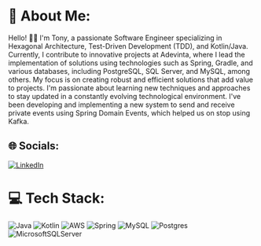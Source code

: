# 💫 About Me:
Hello! 👋🏼 I'm Tony, a passionate Software Engineer specializing in Hexagonal Architecture, Test-Driven Development (TDD), and Kotlin/Java.</br> Currently, I contribute to innovative projects at Adevinta, where I lead the implementation of solutions using technologies such as Spring, Gradle, and various databases, including PostgreSQL, SQL Server, and MySQL, among others. My focus is on creating robust and efficient solutions that add value to projects. I'm passionate about learning new techniques and approaches to stay updated in a constantly evolving technological environment.
I've been developing and implementing a new system to send and receive private events using Spring Domain Events, which helped us on stop using Kafka.

## 🌐 Socials:
[![LinkedIn](https://img.shields.io/badge/LinkedIn-%230077B5.svg?logo=linkedin&logoColor=white)](https://linkedin.com/in/https://www.linkedin.com/in/tony-aguilera-sanchez-173633163/) 

# 💻 Tech Stack:
![Java](https://img.shields.io/badge/java-%23ED8B00.svg?style=for-the-badge&logo=java&logoColor=white) ![Kotlin](https://img.shields.io/badge/kotlin-%230095D5.svg?style=for-the-badge&logo=kotlin&logoColor=white) ![AWS](https://img.shields.io/badge/AWS-%23FF9900.svg?style=for-the-badge&logo=amazon-aws&logoColor=white)
![Spring](https://img.shields.io/badge/spring-%236DB33F.svg?style=for-the-badge&logo=spring&logoColor=white) ![MySQL](https://img.shields.io/badge/mysql-%2300f.svg?style=for-the-badge&logo=mysql&logoColor=white) ![Postgres](https://img.shields.io/badge/postgres-%23316192.svg?style=for-the-badge&logo=postgresql&logoColor=white) ![MicrosoftSQLServer](https://img.shields.io/badge/Microsoft%20SQL%20Sever-CC2927?style=for-the-badge&logo=microsoft%20sql%20server&logoColor=white)

